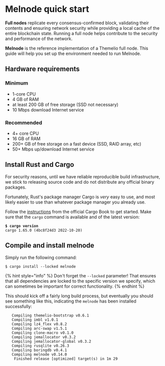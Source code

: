 # Melnode quick start

**Full nodes** replicate every consensus-confirmed block, validating their contents and ensuring network security while providing a local cache of the entire blockchain state. Running a full node helps contribute to the security and performance of the network.

**Melnode** is the reference implementation of a Themelio full node. This guide will help you set up the environment needed to run Melnode.

## Hardware requirements

### Minimum

* 1-core CPU
* 4 GB of RAM
* at least 200 GB of free storage (SSD not necessary)
* 10 Mbps download Internet service

### Recommended

* 4+ core CPU
* 16 GB of RAM
* 200+ GB of free storage on a fast device (SSD, RAID array, etc)
* 50+ Mbps up/download Internet service

## Install Rust and Cargo

For security reasons, until we have reliable reproducible build infrastructure, we stick to releasing source code and do not distribute any official binary packages.

Fortunately, Rust's package manager Cargo is _very_ easy to use, and most likely easier to use than whatever package manager you already use.

Follow the [instructions](https://doc.rust-lang.org/cargo/getting-started/installation.html) from the official Cargo Book to get started. Make sure that the `cargo` command is available and of the latest version:

<pre class="language-shell-session"><code class="lang-shell-session"><strong>$ cargo version
</strong>cargo 1.65.0 (4bc8f24d3 2022-10-20)
</code></pre>

## Compile and install melnode

Simply run the following command:

```shell-session
$ cargo install --locked melnode
```

{% hint style="info" %}
Don't forget the `--locked` parameter! That ensures that all dependencies are locked to the specific version we specify, which can sometimes be important for correct functionality.
{% endhint %}

This should kick off a fairly long build process, but eventually you should see something like this, indicating the `melnode` has been installed successfully:

```shell-session
   Compiling themelio-bootstrap v0.6.1
   Compiling imbl v1.0.1
   Compiling lz4_flex v0.8.2
   Compiling arc-swap v1.5.1
   Compiling clone-macro v0.1.0
   Compiling jemallocator v0.3.2
   Compiling jemallocator-global v0.3.2
   Compiling rusqlite v0.26.3
   Compiling boringdb v0.4.1
   Compiling melnode v0.14.0
    Finished release [optimized] target(s) in 1m 29
```
